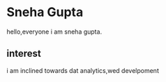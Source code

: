 # Sneha Gupta
hello,everyone  i am sneha gupta.

## interest
i am inclined towards dat analytics,wed develpoment